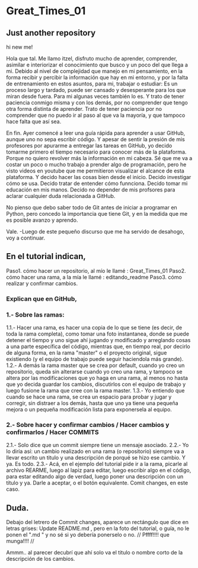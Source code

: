 # Great_Times_01
## Just another repository

hi new me!

Hola que tal. 
Me llamo itzel, disfruto mucho de aprender, comprender, asimilar e interiorizar el conocimiento que busco y un poco del que llega a mi.
Debido al nivel de complejidad que manejo en mi pensamiento, en la forma recibir y percibir la información que hay en mi entorno, y por la falta de entrenamiento en estos asuntos, para mi, trabajar o estudiar: Es un proceso largo y tardado, puede ser cansado y desesperante para los que miran desde fuera. 
Para mi algunas veces también lo es. 
Y trato de tener paciencia conmigo misma y con los demás, por no comprender que tengo otra forma distinta de aprender.
Trato de tener paciencia por no comprender que no puedo ir al paso al que va la mayoría, y que tampoco hace falta que así sea.

En fin. Ayer comencé a leer una guía rápida para aprender a usar GitHub, aunque uno no sepa escribir código.
Y apesar de sentir la presión de mis profesores por apurarme a entregar las tareas en GitHub, yo decido tomarme primero el tiempo necesario para conocer más de la plataforma. 
Porque no quiero revolver más la información en mi cabeza.
Sé que me va a costar un poco o mucho trabajo a prender algo de programación, pero he visto videos en youtube que me permitieron visualizar el alcance de esta plataforma. Y decido hacer las cosas bien desde el inicio. 
Decido investigar cómo se usa.
Decido tratar de entender cómo funnciona.
Decido tomar mi educación en mis manos.
Decido no depender de mis profsores para aclarar cualquier duda relacionada a GitHub.

No pienso que debo saber todo de Git antes de iniciar a programar en Python, pero concedo la importancia que tiene Git, y en la medida que me es posible avanzo y aprendo. 


Vale. 
-Luego de este pequeño discurso que me ha servido de desahogo, voy a continuar.

## En el tutorial indican,
Paso1. cómo hacer un repositorio, al mío le llamé : Great_Times_01 
Paso2. cómo hacer una rama, a la mía le llamé : editando_readme
Paso3. cómo realizar y confirmar cambios.

### Explican que en GitHub, 

### 1.- Sobre las ramas:
1.1.- Hacer una rama, es hacer una copia de lo que se tiene (es decir, de toda la rama completa), como tomar una foto instantanea, donde se puede detener el tiempo y uno sigue ahí jugando y modificado y arreglando cosas a una parte específica del código, mientras que, en tiempo real, por decirlo de alguna forma, en la rama "master" o el proyecto original, sigue existiendo (y el equipo de trabajo puede seguir haciendola más grande). 
1.2.- A demás la rama master que se crea por default, cuando yo creo un repositorio, queda sin alterarse cuando yo creo una rama, y tampoco se altera por las modificaciones que yo haga en una rama, al menos no hasta que yo decida guardar los cambios, discutirlos con el equipo de trabajo y luego fusione la rama que cree con la rama master.
1.3.- Yo entiendo que cuando se hace una rama, se crea un espacio para probar y jugar y corregir, sin distraer a los demás, hasta que uno ya tiene una pequeña mejora o un pequeña modificación lista para exponersela al equipo.

### 2.- Sobre hacer y confirmar cambios / Hacer cambios y confirmarlos / Hacer COMMITS 
2.1.- Solo dice que un commit siempre tiene un mensaje asociado. 
2.2.- Yo lo diría así: un cambio realizado en una rama (o repositorio) siempre va a llevar escrito un titulo y una descripción de porqué se hizo ese cambio. Y ya. Es todo. 
2.3.- Acá, en el ejemplo del tutorial pide ir a la rama, picarle al archivo REARME, luego al lapiz para editar, luego escribir algo en el código, para estar editando algo de verdad, luego poner una descripción con un título y ya. Darle a aceptar, o el botón equivalente. Comit changes, en este caso.

## Duda.
Debajo del letrero de Commit changes, aparece un rectángulo que dice en letras grises: Update README.md , pero en la foto del tutorial, o guía, no le ponen el ".md " y no sé si yo debería ponerselo o no. 
// Pffff!!!! que munga!!!! //

Ammm.. al parecer decubrí que ahí solo va el titulo o nombre corto de la descripción de los cambios.

